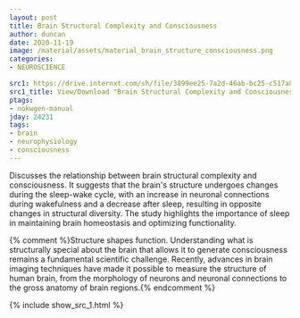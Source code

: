 ```yaml
---
layout: post
title: Brain Structural Complexity and Consciousness
author: duncan
date: 2020-11-19
image: /material/assets/material_brain_structure_consciousness.png
categories:
- NEUROSCIENCE

src1: https://drive.internxt.com/sh/file/3899ee25-7a2d-46ab-bc25-c517a8246e80/231d83e04490ff8830b9b2f6fada1593c712bd9116467e4be2532c6cca29ffc7
src1_title: View/Download "Brain Structural Complexity and Consciousness" (27 pages)
ptags:
- nokwgen-manual
jday: 24231
tags:
- brain
- neurophysiology
- consciousness
---
```


Discusses the relationship between brain structural complexity and consciousness. It suggests that the brain's structure undergoes changes during the sleep-wake cycle, with an increase in neuronal connections during wakefulness and a decrease after sleep, resulting in opposite changes in structural diversity. The study highlights the importance of sleep in maintaining brain homeostasis and optimizing functionality.

{% comment %}Structure shapes function. Understanding what is structurally special about the brain that allows it to generate consciousness remains a fundamental scientific challenge. Recently, advances in brain imaging techniques have made it possible to measure the structure of human brain, from the morphology of neurons and neuronal connections to the gross anatomy of brain regions.{% endcomment %}

<!--more-->

{% include show_src_1.html %}

